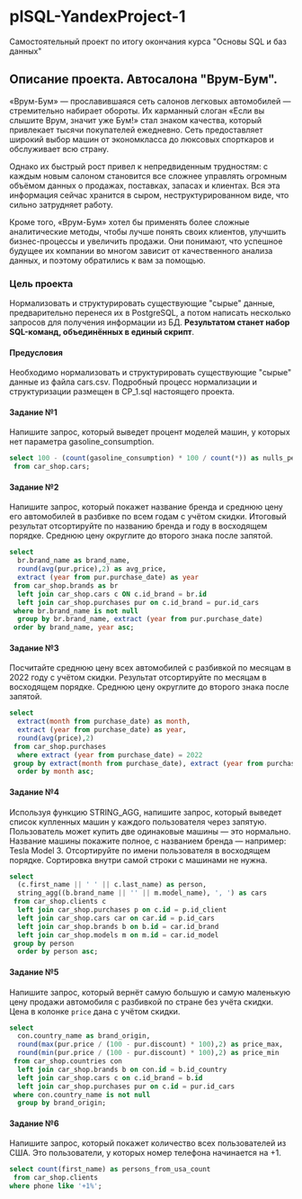 # plSQL-YandexProject-1
Самостоятельный проект по итогу окончания курса "Основы SQL и баз данных"

## Описание проекта. Автосалона "Врум-Бум".
«Врум-Бум» — прославившаяся сеть салонов легковых автомобилей — стремительно набирает обороты. Их карманный слоган «Если вы слышите Врум, значит уже Бум!» стал знаком качества, который привлекает тысячи покупателей ежедневно. Сеть предоставляет широкий выбор машин от экономкласса до люксовых спорткаров и обслуживает всю страну.

Однако их быстрый рост привел к непредвиденным трудностям: с каждым новым салоном становится все сложнее управлять огромным объёмом данных о продажах, поставках, запасах и клиентах. Вся эта информация сейчас хранится в сыром, неструктурированном виде, что сильно затрудняет работу.

Кроме того, «Врум-Бум» хотел бы применять более сложные аналитические методы, чтобы лучше понять своих клиентов, улучшить бизнес-процессы и увеличить продажи. Они понимают, что успешное будущее их компании во многом зависит от качественного анализа данных, и поэтому обратились к вам за помощью.

### Цель проекта
Нормализовать и структурировать существующие "сырые" данные, предварительно перенеся их в PostgreSQL, а потом написать несколько запросов для получения информации из БД. **Результатом станет набор SQL-команд, объединённых в единый скрипт**. 

#### Предусловия
Необходимо нормализовать и структурировать существующие "сырые" данные из файла cars.csv. Подробный процесс нормализации и структуризации размещен в СР_1.sql настоящего проекта.

#### Задание №1
Напишите запрос, который выведет процент моделей машин, у которых нет параметра gasoline_consumption.
```sql
select 100 - (count(gasoline_consumption) * 100 / count(*)) as nulls_percentage_gasoline_consumption
 from car_shop.cars;
```

#### Задание №2
Напишите запрос, который покажет название бренда и среднюю цену его автомобилей в разбивке по всем годам с учётом скидки. Итоговый результат отсортируйте по названию бренда и году в восходящем порядке. Среднюю цену округлите до второго знака после запятой.
```sql
select 
  br.brand_name as brand_name, 
  round(avg(pur.price),2) as avg_price, 
  extract (year from pur.purchase_date) as year
 from car_shop.brands as br
  left join car_shop.cars c ON c.id_brand = br.id
  left join car_shop.purchases pur on c.id_brand = pur.id_cars
 where br.brand_name is not null
  group by br.brand_name, extract (year from pur.purchase_date)
 order by brand_name, year asc;
```

#### Задание №3
Посчитайте среднюю цену всех автомобилей с разбивкой по месяцам в 2022 году с учётом скидки. Результат отсортируйте по месяцам в восходящем порядке. Среднюю цену округлите до второго знака после запятой.
```sql
select 
  extract(month from purchase_date) as month, 
  extract (year from purchase_date) as year,
  round(avg(price),2)
 from car_shop.purchases
  where extract (year from purchase_date) = 2022
 group by extract(month from purchase_date), extract (year from purchase_date)
  order by month asc;
```

#### Задание №4
Используя функцию STRING_AGG, напишите запрос, который выведет список купленных машин у каждого пользователя через запятую. Пользователь может купить две одинаковые машины — это нормально. Название машины покажите полное, с названием бренда — например: Tesla Model 3. Отсортируйте по имени пользователя в восходящем порядке. Сортировка внутри самой строки с машинами не нужна.
```sql
select 
  (c.first_name || ' ' || c.last_name) as person,
  string_agg((b.brand_name || '' || m.model_name), ', ') as cars
 from car_shop.clients c
  left join car_shop.purchases p on c.id = p.id_client
  left join car_shop.cars car on car.id = p.id_cars
  left join car_shop.brands b on b.id = car.id_brand
  left join car_shop.models m on m.id = car.id_model
 group by person
  order by person asc;
```

#### Задание №5
Напишите запрос, который вернёт самую большую и самую маленькую цену продажи автомобиля с разбивкой по стране без учёта скидки. Цена в колонке ```price``` дана с учётом скидки.
```sql
select 
  con.country_name as brand_origin, 
  round(max(pur.price / (100 - pur.discount) * 100),2) as price_max,
  round(min(pur.price / (100 - pur.discount) * 100),2) as price_min
 from car_shop.countries con
  left join car_shop.brands b on con.id = b.id_country
  left join car_shop.cars c on c.id_brand = b.id
  left join car_shop.purchases pur on c.id = pur.id_cars
 where con.country_name is not null
  group by brand_origin;
```

#### Задание №6
Напишите запрос, который покажет количество всех пользователей из США. Это пользователи, у которых номер телефона начинается на +1.
```sql
select count(first_name) as persons_from_usa_count
 from car_shop.clients
where phone like '+1%';
```
